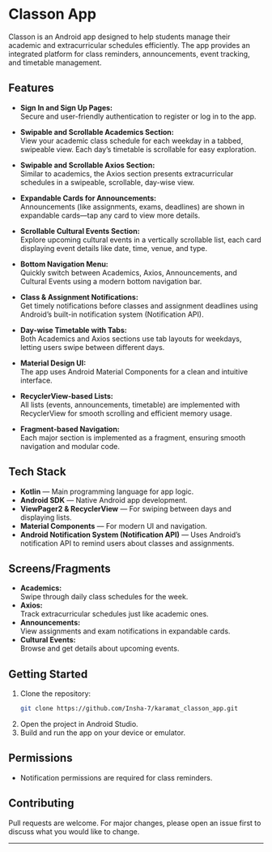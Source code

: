 # Classon App

Classon is an Android app designed to help students manage their academic and extracurricular schedules efficiently. The app provides an integrated platform for class reminders, announcements, event tracking, and timetable management.

## Features

- **Sign In and Sign Up Pages:**  
  Secure and user-friendly authentication to register or log in to the app.

- **Swipable and Scrollable Academics Section:**  
  View your academic class schedule for each weekday in a tabbed, swipeable view. Each day’s timetable is scrollable for easy exploration.

- **Swipable and Scrollable Axios Section:**  
  Similar to academics, the Axios section presents extracurricular schedules in a swipeable, scrollable, day-wise view.

- **Expandable Cards for Announcements:**  
  Announcements (like assignments, exams, deadlines) are shown in expandable cards—tap any card to view more details.

- **Scrollable Cultural Events Section:**  
  Explore upcoming cultural events in a vertically scrollable list, each card displaying event details like date, time, venue, and type.

- **Bottom Navigation Menu:**  
  Quickly switch between Academics, Axios, Announcements, and Cultural Events using a modern bottom navigation bar.

- **Class & Assignment Notifications:**  
  Get timely notifications before classes and assignment deadlines using Android’s built-in notification system (Notification API).

- **Day-wise Timetable with Tabs:**  
  Both Academics and Axios sections use tab layouts for weekdays, letting users swipe between different days.

- **Material Design UI:**  
  The app uses Android Material Components for a clean and intuitive interface.

- **RecyclerView-based Lists:**  
  All lists (events, announcements, timetable) are implemented with RecyclerView for smooth scrolling and efficient memory usage.

- **Fragment-based Navigation:**  
  Each major section is implemented as a fragment, ensuring smooth navigation and modular code.

## Tech Stack

- **Kotlin** — Main programming language for app logic.
- **Android SDK** — Native Android app development.
- **ViewPager2 & RecyclerView** — For swiping between days and displaying lists.
- **Material Components** — For modern UI and navigation.
- **Android Notification System (Notification API)** — Uses Android’s notification API to remind users about classes and assignments.

## Screens/Fragments

- **Academics:**  
  Swipe through daily class schedules for the week.
- **Axios:**  
  Track extracurricular schedules just like academic ones.
- **Announcements:**  
  View assignments and exam notifications in expandable cards.
- **Cultural Events:**  
  Browse and get details about upcoming events.

## Getting Started

1. Clone the repository:
    ```bash
    git clone https://github.com/Insha-7/karamat_classon_app.git
    ```
2. Open the project in Android Studio.
3. Build and run the app on your device or emulator.

## Permissions

- Notification permissions are required for class reminders.

## Contributing

Pull requests are welcome. For major changes, please open an issue first to discuss what you would like to change.

---
